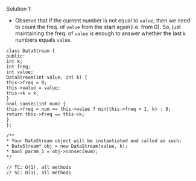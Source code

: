 Solution 1:
​
- Observe that if the current number is not equal to `value`, then we need to count the freq. of `value` from the start again(i.e. from 0). So, just maintaining the freq. of `value` is enough to answer whether the last `k` numbers equals `value`.
​
```
class DataStream {
public:
int k;
int freq;
int value;
DataStream(int value, int k) {
this->freq = 0;
this->value = value;
this->k = k;
}
bool consec(int num) {
this->freq = num == this->value ? min(this->freq + 1, k) : 0;
return this->freq == this->k;
}
};
​
/**
* Your DataStream object will be instantiated and called as such:
* DataStream* obj = new DataStream(value, k);
* bool param_1 = obj->consec(num);
*/
​
// TC: O(1), all methods
// SC: O(1), all methods
```